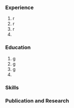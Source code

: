 ### Experience
1. r
2. r
3. r
4. 
### Education
1. g
2. g
3. g
4. 
### Skills
### Publication and Research
